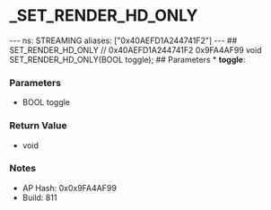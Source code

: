 # _SET_RENDER_HD_ONLY

--- ns: STREAMING aliases: ["0x40AEFD1A244741F2"] --- ## SET_RENDER_HD_ONLY  // 0x40AEFD1A244741F2 0x9FA4AF99 void SET_RENDER_HD_ONLY(BOOL toggle);  ## Parameters * **toggle**:

### Parameters
* BOOL toggle

### Return Value
* void

### Notes
* AP Hash: 0x0x9FA4AF99
* Build: 811

